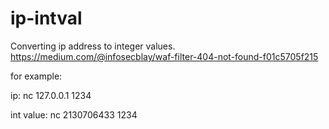 # ip-intval

Converting ip address to integer values.
https://medium.com/@infosecblay/waf-filter-404-not-found-f01c5705f215

for example:

ip: nc 127.0.0.1 1234


int value: nc 2130706433 1234
